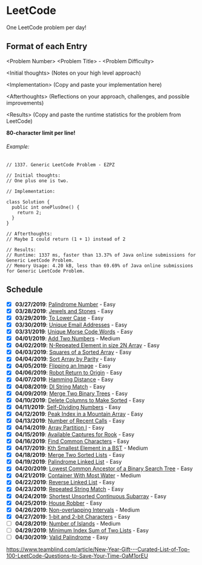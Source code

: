 # LeetCode
One LeetCode problem per day! 

## Format of each Entry
\<Problem Number> \<Problem Title> - \<Problem Difficulty>

\<Initial thoughts> (Notes on your high level approach)

\<Implementation> (Copy and paste your implementation here)

\<Afterthoughts> (Reflections on your approach, challenges, and possible improvements)

\<Results> (Copy and paste the runtime statistics for the problem from LeetCode)


**80-character limit per line!**

###### Example:

```
// 1337. Generic LeetCode Problem - EZPZ

// Initial thoughts: 
// One plus one is two.

// Implementation:

class Solution {
  public int onePlusOne() {
    return 2;
  }
}

// Afterthoughts:
// Maybe I could return (1 + 1) instead of 2

// Results:
// Runtime: 1337 ms, faster than 13.37% of Java online submissions for Generic LeetCode Problem.
// Memory Usage: 4.20 kB, less than 69.69% of Java online submissions for Generic LeetCode Problem.

```

## Schedule
- [x] **03/27/2019**: [Palindrome Number](https://leetcode.com/problems/palindrome-number/) - Easy
- [x] **03/28/2019**: [Jewels and Stones](https://leetcode.com/problems/jewels-and-stones/) - Easy
- [x] **03/29/2019**: [To Lower Case](https://leetcode.com/problems/to-lower-case/) - Easy
- [x] **03/30/2019**: [Unique Email Addresses](https://leetcode.com/problems/unique-email-addresses/) - Easy
- [x] **03/31/2019**: [Unique Morse Code Words](https://leetcode.com/problems/unique-morse-code-words/) - Easy
- [x] **04/01/2019**: [Add Two Numbers](https://leetcode.com/problems/add-two-numbers/) - Medium
- [x] **04/02/2019**: [N-Repeated Element in size 2N Array](https://leetcode.com/problems/n-repeated-element-in-size-2n-array/) - Easy
- [x] **04/03/2019**: [Squares of a Sorted Array](https://leetcode.com/problems/squares-of-a-sorted-array/) - Easy
- [x] **04/04/2019**: [Sort Array by Parity](https://leetcode.com/problems/sort-array-by-parity/) - Easy
- [x] **04/05/2019**: [Flipping an Image](https://leetcode.com/problems/flipping-an-image/) - Easy
- [x] **04/06/2019**: [Robot Return to Origin](https://leetcode.com/problems/robot-return-to-origin/) - Easy
- [x] **04/07/2019**: [Hamming Distance](https://leetcode.com/problems/hamming-distance) - Easy
- [x] **04/08/2019**: [DI String Match](https://leetcode.com/problems/di-string-match) - Easy
- [x] **04/09/2019**: [Merge Two Binary Trees](https://leetcode.com/problems/merge-two-binary-trees) - Easy
- [x] **04/10/2019**: [Delete Columns to Make Sorted](https://leetcode.com/problems/delete-columns-to-make-sorted) - Easy
- [x] **04/11/2019**: [Self-Dividing Numbers](https://leetcode.com/problems/self-dividing-numbers) - Easy
- [x] **04/12/2019**: [Peak Index in a Mountain Array](https://leetcode.com/problems/peak-index-in-a-mountain-array) - Easy
- [x] **04/13/2019**: [Number of Recent Calls](https://leetcode.com/problems/number-of-recent-calls) - Easy
- [x] **04/14/2019**: [Array Partition I](https://leetcode.com/problems/array-partition-i) - Easy
- [x] **04/15/2019**: [Available Captures for Rook](https://leetcode.com/problems/available-captures-for-rook) - Easy
- [x] **04/16/2019**: [Find Common Characters](https://leetcode.com/problems/find-common-characters) - Easy
- [x] **04/17/2019**: [Kth Smallest Element in a BST](https://leetcode.com/problems/kth-smallest-element-in-a-bst/) - Medium
- [x] **04/18/2019**: [Merge Two Sorted Lists](https://leetcode.com/problems/merge-two-sorted-lists/) - Easy
- [x] **04/19/2019**: [Palindrome Linked List](https://leetcode.com/problems/palindrome-linked-list/) - Easy
- [x] **04/20/2019**: [Lowest Common Ancestor of a Binary Search Tree](https://leetcode.com/problems/lowest-common-ancestor-of-a-binary-search-tree/) - Easy
- [x] **04/21/2019**: [Container With Most Water](https://leetcode.com/problems/container-with-most-water/) - Medium
- [x] **04/22/2019**: [Reverse Linked List](https://leetcode.com/problems/reverse-linked-list/) - Easy
- [x] **04/23/2019**: [Repeated String Match](https://leetcode.com/problems/repeated-string-match/) - Easy
- [x] **04/24/2019**: [Shortest Unsorted Continuous Subarray](https://leetcode.com/problems/shortest-unsorted-continuous-subarray/) - Easy
- [x] **04/25/2019**: [House Robber](https://leetcode.com/problems/house-robber/) - Easy
- [x] **04/26/2019**: [Non-overlapping Intervals](https://leetcode.com/problems/non-overlapping-intervals/) - Medium
- [x] **04/27/2019**: [1-bit and 2-bit Characters](https://leetcode.com/problems/1-bit-and-2-bit-characters/) - Easy
- [ ] **04/28/2019**: [Number of Islands](https://leetcode.com/problems/number-of-islands/) - Medium
- [ ] **04/29/2019**: [Minimum Index Sum of Two Lists](https://leetcode.com/problems/minimum-index-sum-of-two-lists/) - Easy
- [ ] **04/30/2019**: [Valid Palindrome](https://leetcode.com/problems/valid-palindrome/) - Easy

https://www.teamblind.com/article/New-Year-Gift---Curated-List-of-Top-100-LeetCode-Questions-to-Save-Your-Time-OaM1orEU
